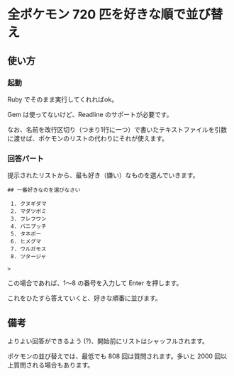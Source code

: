 全ポケモン 720 匹を好きな順で並び替え
=====================================

使い方
------

### 起動

Ruby でそのまま実行してくれればok。

Gem は使ってないけど、Readline のサポートが必要です。

なお、名前を改行区切り（つまり1行に一つ）で書いたテキストファイルを引数に渡せば、ポケモンのリストの代わりにそれが使えます。

### 回答パート

提示されたリストから、最も好き（嫌い）なものを選んでいきます。

    ## 一番好きなのを選びなさい
    
     1. クヌギダマ
     2. マダツボミ
     3. フレフワン
     4. バニプッチ
     5. タネボー
     6. ヒメグマ
     7. ウルガモス
     8. ツタージャ
    
    >

この場合であれば、1〜8 の番号を入力して Enter を押します。

これをひたすら答えていくと、好きな順番に並びます。

備考
----

よりよい回答ができるよう (?)、開始前にリストはシャッフルされます。

ポケモンの並び替えでは、最低でも 808 回は質問されます。多いと 2000 回以上質問される場合もあります。

